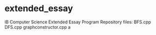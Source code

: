 # extended_essay
IB Computer Science Extended Essay Program Repository
files:
BFS.cpp
DFS.cpp
graphconstructor.cpp 
a
